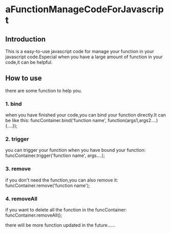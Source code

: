 # aFunctionManageCodeForJavascript
## Introduction
  This is a easy-to-use javascript code for manage your function in your javascript code.Especial when you have a large amount of function in your code,it can be helpful.
## How to use
  there are some function to help you.
  
### 1. bind
  when you have finished your code,you can bind your function directly.It can be like this:
  funcContainer.bind('function name', function(args1,args2....){....});

### 2. trigger
  you can trigger your function when you have bound your function:
    funcContainer.trigger('function name', args....);

### 3. remove
  if you don't need the function,you can also remove it:
  funcContainer.remove('function name');
  
### 4. removeAll
  if you want to delete all the function in the funcContainer:
  funcContainer.removeAll();
  
there will be more function updated in the future......
